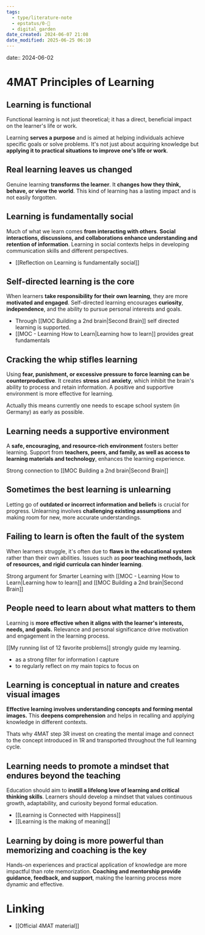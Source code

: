 ```yaml
---
tags:
  - type/literature-note
  - epstatus/0-🌰
  - digital_garden
date_created: 2024-06-07 21:08
date_modified: 2025-06-25 06:10
---
```

date:: 2024-06-02

# 4MAT Principles of Learning

## Learning is functional

Functional learning is not just theoretical; it has a direct, beneficial impact on the learner's life or work.

Learning **serves a purpose** and is aimed at helping individuals achieve specific goals or solve problems. It's not just about acquiring knowledge but **applying it to practical situations to improve one's life or work**.

## Real learning leaves us changed

Genuine learning **transforms the learner**. It **changes how they think, behave, or view the world**. This kind of learning has a lasting impact and is not easily forgotten.

## Learning is fundamentally social

Much of what we learn comes **from interacting with others**. **Social interactions, discussions, and collaborations enhance understanding and retention of information**. Learning in social contexts helps in developing communication skills and different perspectives.

+ [[Reflection on Learning is fundamentally social]]

## Self-directed learning is the core

When learners **take responsibility for their own learning**, they are more **motivated and engaged**. Self-directed learning encourages **curiosity**, **independence**, and the ability to pursue personal interests and goals.

+ Through [[MOC Building a 2nd brain|Second Brain]] self directed learning is supported. 
+ [[MOC - Learning How to Learn|Learning how to learn]] provides great fundamentals

## Cracking the whip stifles learning

Using **fear, punishment, or excessive pressure to force learning can be counterproductive**. It creates **stress** and **anxiety**, which inhibit the brain's ability to process and retain information. A positive and supportive environment is more effective for learning.

Actually this means currently one needs to escape school system (in Germany) as early as possible.

## Learning needs a supportive environment

A **safe, encouraging, and resource-rich environment** fosters better learning. Support from **teachers, peers, and family, as well as access to learning materials and technology**, enhances the learning experience.

Strong connection to [[MOC Building a 2nd brain|Second Brain]]

## Sometimes the best learning is unlearning

Letting go of **outdated or incorrect information and beliefs** is crucial for progress. Unlearning involves **challenging existing assumptions** and making room for new, more accurate understandings.

## Failing to learn is often the fault of the system

When learners struggle, it's often due to **flaws in the educational system** rather than their own abilities. Issues such as **poor teaching methods, lack of resources, and rigid curricula can hinder learning**.

Strong argument for Smarter Learning with [[MOC - Learning How to Learn|Learning how to learn]] and [[MOC Building a 2nd brain|Second Brain]]

## People need to learn about what matters to them

Learning is **more effective when it aligns with the learner's interests, needs, and goals.** Relevance and personal significance drive motivation and engagement in the learning process.

[[My running list of 12 favorite problems]] strongly guide my learning. 
+ as a strong filter for information I capture
+ to regularly reflect on my main topics to focus on

## Learning is conceptual in nature and creates visual images

**Effective learning involves understanding concepts and forming mental images.** This **deepens comprehension** and helps in recalling and applying knowledge in different contexts.

Thats why 4MAT step 3R invest on creating the mental image and connect to the concept introduced in 1R and transported throughout the full learning cycle.

## Learning needs to promote a mindset that endures beyond the teaching

Education should aim to **instill a lifelong love of learning and critical thinking skills**. Learners should develop a mindset that values continuous growth, adaptability, and curiosity beyond formal education.

+ [[Learning is Connected with Happiness]]
+ [[Learning is the making of meaning]]

## Learning by doing is more powerful than memorizing and coaching is the key

Hands-on experiences and practical application of knowledge are more impactful than rote memorization. **Coaching and mentorship provide guidance, feedback, and support**, making the learning process more dynamic and effective.

# Linking

+ [[Official 4MAT material]]